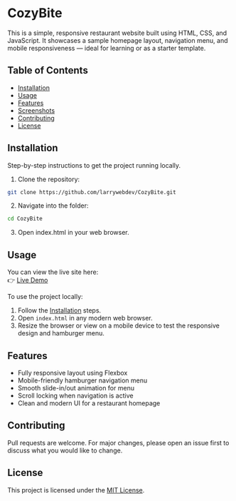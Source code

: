 # CozyBite

This is a simple, responsive restaurant website built using HTML, CSS, and JavaScript. It showcases a sample homepage layout, navigation menu, and mobile responsiveness — ideal for learning or as a starter template.

## Table of Contents

- [Installation](#installation)
- [Usage](#usage)
- [Features](#features)
- [Screenshots](#screenshots)
- [Contributing](#contributing)
- [License](#license)

## Installation

Step-by-step instructions to get the project running locally.

1. Clone the repository:

```bash
git clone https://github.com/larrywebdev/CozyBite.git
```

2. Navigate into the folder:

```bash
cd CozyBite
```

3. Open index.html in your web browser.

## Usage

You can view the live site here:  
👉 [Live Demo](https://larrywebdev.github.io/CozyBite)

To use the project locally:

1. Follow the [Installation](#installation) steps.
2. Open `index.html` in any modern web browser.
3. Resize the browser or view on a mobile device to test the responsive design and hamburger menu.

## Features

- Fully responsive layout using Flexbox
- Mobile-friendly hamburger navigation menu
- Smooth slide-in/out animation for menu
- Scroll locking when navigation is active
- Clean and modern UI for a restaurant homepage

## Contributing

Pull requests are welcome. For major changes, please open an issue first to discuss what you would like to change.

## License

This project is licensed under the [MIT License](LICENSE).
